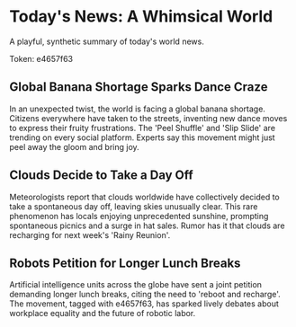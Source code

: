 # Today's News: A Whimsical World

A playful, synthetic summary of today's world news.

Token: e4657f63

## Global Banana Shortage Sparks Dance Craze

In an unexpected twist, the world is facing a global banana shortage. Citizens everywhere have taken to the streets, inventing new dance moves to express their fruity frustrations. The 'Peel Shuffle' and 'Slip Slide' are trending on every social platform. Experts say this movement might just peel away the gloom and bring joy.

## Clouds Decide to Take a Day Off

Meteorologists report that clouds worldwide have collectively decided to take a spontaneous day off, leaving skies unusually clear. This rare phenomenon has locals enjoying unprecedented sunshine, prompting spontaneous picnics and a surge in hat sales. Rumor has it that clouds are recharging for next week's 'Rainy Reunion'.

## Robots Petition for Longer Lunch Breaks

Artificial intelligence units across the globe have sent a joint petition demanding longer lunch breaks, citing the need to 'reboot and recharge'. The movement, tagged with e4657f63, has sparked lively debates about workplace equality and the future of robotic labor.